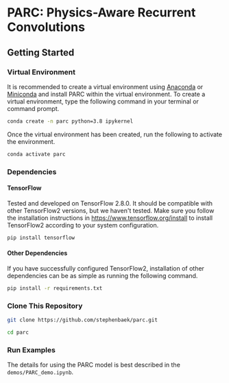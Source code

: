 # PARC: Physics-Aware Recurrent Convolutions

## Getting Started

### Virtual Environment
It is recommended to create a virtual environment using [Anaconda](https://www.anaconda.com/products/distribution) or [Miniconda](https://docs.conda.io/en/latest/miniconda.html) and install PARC within the virtual environment. To create a virtual environment, type the following command in your terminal or command prompt.
```bash
conda create -n parc python=3.8 ipykernel
```
Once the virtual environment has been created, run the following to activate the environment.
```bash
conda activate parc
```

### Dependencies

#### TensorFlow
Tested and developed on TensorFlow 2.8.0. It should be compatible with other TensorFlow2 versions, but we haven't tested. Make sure you follow the installation instructions in https://www.tensorflow.org/install to install TensorFlow2 according to your system configuration.
```bash
pip install tensorflow
```

#### Other Dependencies
If you have successfully configured TensorFlow2, installation of other dependencies can be as simple as running the following command.
```bash
pip install -r requirements.txt
```

### Clone This Repository
```bash
git clone https://github.com/stephenbaek/parc.git
```

```bash
cd parc
```

### Run Examples

The details for using the PARC model is best described in the `demos/PARC_demo.ipynb`. 